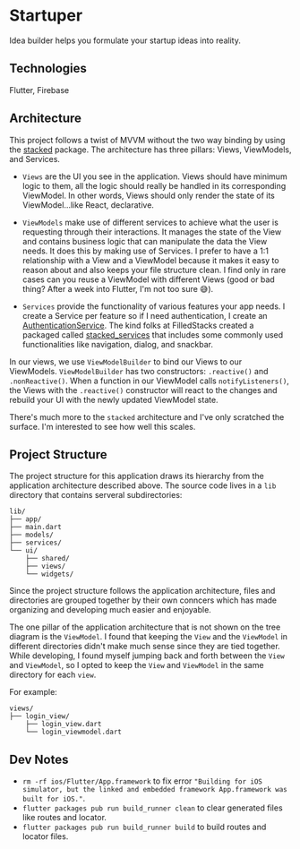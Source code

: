 # Startuper

Idea builder helps you formulate your startup ideas into reality.

## Technologies

Flutter, Firebase

## Architecture 

This project follows a twist of MVVM without the two way binding by using the [stacked](https://pub.dev/packages/stacked) package. The architecture has three pillars: Views, ViewModels, and Services.

- `Views` are the UI you see in the application. Views should have minimum logic to them, all the logic should really be handled in its corresponding ViewModel. In other words, Views should only render the state of its ViewModel...like React, declarative.

- `ViewModels` make use of different services to achieve what the user is requesting through their interactions. It manages the state of the View and contains business logic that can manipulate the data the View needs. It does this by making use of Services. I prefer to have a 1:1 relationship with a View and a ViewModel because it makes it easy to reason about and also keeps your file structure clean. I find only in rare cases can you reuse a ViewModel with different Views (good or bad thing? After a week into Flutter, I'm not too sure 😅). 

- `Services` provide the functionality of various features your app needs. I create a Service per feature so if I need authentication, I create an [AuthenticationService](https://github.com/phc5/startuper/blob/master/lib/services/authentication.dart). The kind folks at FilledStacks created a packaged called [stacked_services](https://pub.dev/packages/stacked_services) that includes some commonly used functionalities like navigation, dialog, and snackbar. 


In our views, we use `ViewModelBuilder` to bind our Views to our ViewModels. `ViewModelBuilder` has two constructors: `.reactive()` and `.nonReactive()`. When a function in our ViewModel calls `notifyListeners()`, the Views with the `.reactive()` constructor will react to the changes and rebuild your UI with the newly updated ViewModel state.

There's much more to the `stacked` architecture and I've only scratched the surface. I'm interested to see how well this scales.

## Project Structure

The project structure for this application draws its hierarchy from the application architecture described above. The source code lives in a `lib` directory that contains serveral subdirectories: 

```
lib/
├── app/
├── main.dart
├── models/
├── services/
└── ui/
    ├── shared/
    ├── views/
    └── widgets/
```
Since the project structure follows the application architecture, files and directories are grouped together by their own conncers which has made organizing and developing much easier and enjoyable. 

The one pillar of the application architecture that is not shown on the tree diagram is the `ViewModel`. I found that keeping the `View` and the `ViewModel` in different directories didn't make much sense since they are tied together. While developing, I found myself jumping back and forth between the `View` and `ViewModel`, so I opted to keep the `View` and `ViewModel` in the same directory for each `view`. 

For example:

```
views/
├── login_view/
    ├── login_view.dart
    └── login_viewmodel.dart
```


## Dev Notes

- `rm -rf ios/Flutter/App.framework` to fix error  `"Building for iOS simulator, but the linked and embedded framework App.framework was built for iOS."`.
- `flutter packages pub run build_runner clean` to clear generated files like routes and locator.
- `flutter packages pub run build_runner build` to build routes and locator files.



